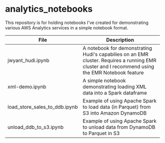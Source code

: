 # analytics_notebooks

This repository is for holding notebooks I've created for demonstrating various AWS Analytics services in a simple notebook format.

|File|Description|
|-|-|
|jwyant_hudi.ipynb|A notebook for demonstrating Hudi's capabilies on an EMR cluster.  Requires a running EMR cluster and I recommend using the EMR Notebook feature|
|xml-demo.ipynb|A simple notebook demonstrating loading XML data into a Spark dataframe|
|load_store_sales_to_ddb.ipynb|Example of using Apache Spark to load data (in Parquet) from S3 into Amazon DynamoDB|
|unload_ddb_to_s3.ipynb|Example of using Apache Spark to unload data from DynamoDB to Parquet in S3|
